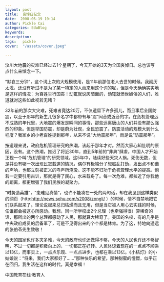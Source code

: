 ```yaml
---
layout: post  
title:  哀悼日纪念  
date:  2008-05-19 10:14  
author: Pickle Cai  
categories: EduBlog  
keywords: 
description:   
tags:	pickle   
cover:  "/assets/cover.jpeg"  

---  
```

    
汶川大地震的灾难已经过去1个星期了，今天开始的3天为全国哀悼日。总也该写点什么来悼念一下。



“默哀三分钟”，这个词上次的大规模使用，是11年前那位老人去世的时候。我阅历太浅，还没有听过不是为了某一特定的人而来用这个词的呢，但是今天确确实实地是这样的情况：为百姓举行国丧！动辄就说灰暗面的，动辄就愤世嫉俗的人们，难道就对这些如此视若无睹？



32年前的那次大灾难，死难者竟达20万，不仅遗留下许多孤儿，而且事后全国防震，以至于那年的新生儿很多名字中都带有与“震”同音或近音的字。在危机管理远不成熟的年代里，大地震的爆发是瞬间的事情，那些远离唐山的人们并没有那么强烈的印象。但是举国防震，却是蔚为壮观，全民恐震了。防震活动的规模大到什么程度？我家乡的小老百姓提到那年，从来不说“大地震那年”，而是说“防震那年”。



按道理来说，政府危机管理研究的热潮，该起于那年才对。然而大家心知肚明的原因，没有。这个热潮，推迟了将近30年，直到5年前的“非典”肆虐，中国人才开始正视一个叫“危机管理”的研究领域。这5年中，陆续好些天灾人祸，死伤无数，但是并没有哪一次出现民怨载道的情况，偶尔有极端分子想趁乱打劫，发出点不和谐的声响，也都立刻被正义的呼声所淹没。这不能不归功于危机管理水平的提高。倘若一定要引用古训，那就是得了民心，水来载舟了。每一次危难，都拉近了你我他的距离，都更增强了我们民族的凝聚力。



“时势造英雄”，“患难见真情”，也许不能凑在一处的两句话，却在我见到这样类似的网页（http:http://news.sohu.com/s2008/zongli/ ）的时候，情不自禁地把它们联系起来了。理论说起来总归枯燥而且无用，但是当它被人用心去实践的时候，任谁都会被这心所感动。我想，同一所学校出2个总理（也牵强得很）算稀奇的话，那所出的两个总理都感动了人民，那就算大稀奇了。美国的名校，有的几乎是中央政府成员的后备军了，可是不见得出来的个个都是林肯。为了这，特地向遥远的张伯苓先生致敬！



今天的国家也许多灾多难，今天的政府也许还做得不够，今天的人民也许还不够智明，不过一切都是积极向上的，一切都正在好转。人民体谅着现在的一点点不顺乘以13亿，而事实上，一点点乐观、一点点进步，也都在乘以13亿。《小桔灯》的小姑娘说：“将来，我们大家都好了……”那种快乐的希望，那种甜蜜的憧憬，似乎正在回归。我生活在这样的时代，真是幸福！

		

		    
 中国教育在线·教育人

